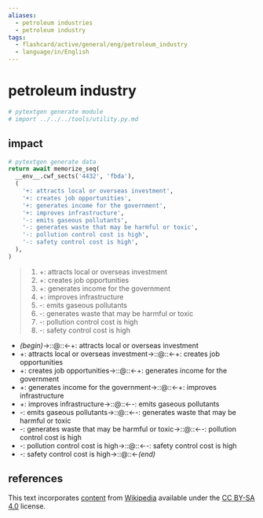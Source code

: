 ```yaml
---
aliases:
  - petroleum industries
  - petroleum industry
tags:
  - flashcard/active/general/eng/petroleum_industry
  - language/in/English
---
```


# petroleum industry

```Python
# pytextgen generate module
# import ../../../tools/utility.py.md
```

## impact

```Python
# pytextgen generate data
return await memorize_seq(
  __env__.cwf_sects('4432', 'fbda'),
  (
    '+: attracts local or overseas investment',
    '+: creates job opportunities',
    '+: generates income for the government',
    '+: improves infrastructure',
    '-: emits gaseous pollutants',
    '-: generates waste that may be harmful or toxic',
    '-: pollution control cost is high',
    '-: safety control cost is high',
  ),
)
```

<!--pytextgen generate section="4432"--><!-- The following content is generated at 2023-06-25T22:22:49.863529+08:00. Any edits will be overridden! -->

> 1. +: attracts local or overseas investment
> 2. +: creates job opportunities
> 3. +: generates income for the government
> 4. +: improves infrastructure
> 5. -: emits gaseous pollutants
> 6. -: generates waste that may be harmful or toxic
> 7. -: pollution control cost is high
> 8. -: safety control cost is high

<!--/pytextgen-->

<!--pytextgen generate section="fbda"--><!-- The following content is generated at 2024-01-04T20:17:52.437922+08:00. Any edits will be overridden! -->

- _(begin)_→::@::←+: attracts local or overseas investment <!--SR:!2028-03-30,1403,354!2029-05-19,1729,354-->
- +: attracts local or overseas investment→::@::←+: creates job opportunities <!--SR:!2027-08-09,1121,330!2026-09-07,941,334-->
- +: creates job opportunities→::@::←+: generates income for the government <!--SR:!2028-08-23,1294,294!2026-09-18,950,334-->
- +: generates income for the government→::@::←+: improves infrastructure <!--SR:!2025-05-08,320,274!2026-04-06,753,314-->
- +: improves infrastructure→::@::←-: emits gaseous pollutants <!--SR:!2026-11-01,618,290!2025-03-25,303,254-->
- -: emits gaseous pollutants→::@::←-: generates waste that may be harmful or toxic <!--SR:!2025-12-01,610,274!2027-10-12,1049,314-->
- -: generates waste that may be harmful or toxic→::@::←-: pollution control cost is high <!--SR:!2025-09-06,644,314!2027-09-08,938,254-->
- -: pollution control cost is high→::@::←-: safety control cost is high <!--SR:!2026-01-16,629,274!2026-09-14,946,334-->
- -: safety control cost is high→::@::←_(end)_ <!--SR:!2028-03-31,1403,354!2025-11-23,646,314-->

<!--/pytextgen-->

## references

This text incorporates [content](https://en.wikipedia.org/wiki/petroleum_industry) from [Wikipedia](Wikipedia.md) available under the [CC BY-SA 4.0](https://creativecommons.org/licenses/by-sa/4.0/) license.
